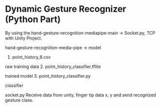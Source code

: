 # Dynamic Gesture Recognizer (Python Part)
 
By using the hand-gesture-recognition-mediapipe-main -> Socket.py, TCP with Unity Project.

hand-gesture-recognition-media-pipe -> model 
1. point_history_8.csv
 
raw training data
2. point_history_classifier.tflite

 trained model
3. point_history_classifier.py
 
classifier

socket.py 
Receive data from unity, finger tip data x, y and send recognized gesture class.
